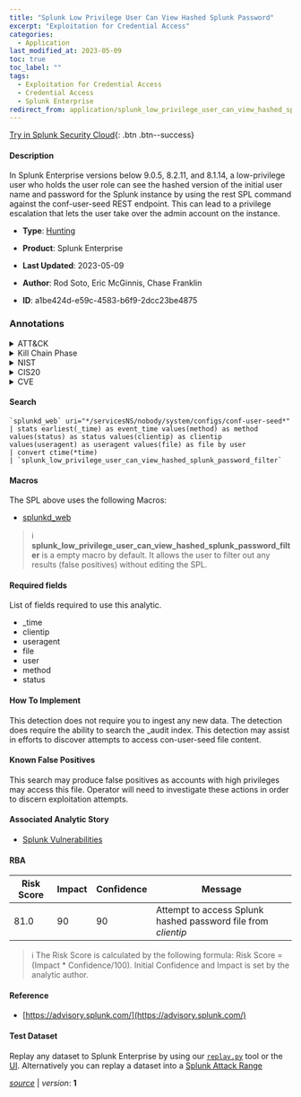 ```yaml
---
title: "Splunk Low Privilege User Can View Hashed Splunk Password"
excerpt: "Exploitation for Credential Access"
categories:
  - Application
last_modified_at: 2023-05-09
toc: true
toc_label: ""
tags:
  - Exploitation for Credential Access
  - Credential Access
  - Splunk Enterprise
redirect_from: application/splunk_low_privilege_user_can_view_hashed_splunk_password/
---
```




[Try in Splunk Security Cloud](https://www.splunk.com/en_us/cyber-security.html){: .btn .btn--success}

#### Description

In Splunk Enterprise versions below 9.0.5, 8.2.11, and 8.1.14, a low-privilege user who holds the user role can see the hashed version of the initial user name and password for the Splunk instance by using the rest SPL command against the conf-user-seed REST endpoint. This can lead to a privilege escalation that lets the user take over the admin account on the instance.

- **Type**: [Hunting](https://github.com/splunk/security_content/wiki/Detection-Analytic-Types)
- **Product**: Splunk Enterprise

- **Last Updated**: 2023-05-09
- **Author**: Rod Soto, Eric McGinnis, Chase Franklin
- **ID**: a1be424d-e59c-4583-b6f9-2dcc23be4875

### Annotations
<details>
  <summary>ATT&CK</summary>

<div markdown="1">

#### [ATT&CK](https://attack.mitre.org/)

| ID          | Technique   | Tactic         |
| ----------- | ----------- |--------------- |
| [T1212](https://attack.mitre.org/techniques/T1212/) | Exploitation for Credential Access | Credential Access |

</div>
</details>


<details>
  <summary>Kill Chain Phase</summary>

<div markdown="1">

* Exploitation


</div>
</details>


<details>
  <summary>NIST</summary>

<div markdown="1">

* DE.AE



</div>
</details>

<details>
  <summary>CIS20</summary>

<div markdown="1">

* CIS 10



</div>
</details>

<details>
  <summary>CVE</summary>

<div markdown="1">


</div>
</details>


#### Search

```
`splunkd_web` uri="*/servicesNS/nobody/system/configs/conf-user-seed*" 
| stats earliest(_time) as event_time values(method) as method values(status) as status values(clientip) as clientip values(useragent) as useragent values(file) as file by user 
| convert ctime(*time) 
| `splunk_low_privilege_user_can_view_hashed_splunk_password_filter`
```

#### Macros
The SPL above uses the following Macros:
* [splunkd_web](https://github.com/splunk/security_content/blob/develop/macros/splunkd_web.yml)

> :information_source:
> **splunk_low_privilege_user_can_view_hashed_splunk_password_filter** is a empty macro by default. It allows the user to filter out any results (false positives) without editing the SPL.



#### Required fields
List of fields required to use this analytic.
* _time
* clientip
* useragent
* file
* user
* method
* status



#### How To Implement
This detection does not require you to ingest any new data. The detection does require the ability to search the _audit index. This detection may assist in efforts to discover attempts to access con-user-seed file content.
#### Known False Positives
This search may produce false positives as accounts with high privileges may access this file. Operator will need to investigate these actions in order to discern exploitation attempts.

#### Associated Analytic Story
* [Splunk Vulnerabilities](/stories/splunk_vulnerabilities)




#### RBA

| Risk Score  | Impact      | Confidence   | Message      |
| ----------- | ----------- |--------------|--------------|
| 81.0 | 90 | 90 | Attempt to access Splunk hashed password file from $clientip$ |


> :information_source:
> The Risk Score is calculated by the following formula: Risk Score = (Impact * Confidence/100). Initial Confidence and Impact is set by the analytic author.


#### Reference

* [https://advisory.splunk.com/](https://advisory.splunk.com/)



#### Test Dataset
Replay any dataset to Splunk Enterprise by using our [`replay.py`](https://github.com/splunk/attack_data#using-replaypy) tool or the [UI](https://github.com/splunk/attack_data#using-ui).
Alternatively you can replay a dataset into a [Splunk Attack Range](https://github.com/splunk/attack_range#replay-dumps-into-attack-range-splunk-server)




[*source*](https://github.com/splunk/security_content/tree/develop/detections/application/splunk_low_privilege_user_can_view_hashed_splunk_password.yml) \| *version*: **1**